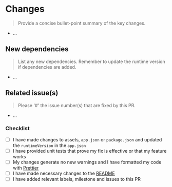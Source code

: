 # Changes

> Provide a concise bullet-point summary of the key changes.

- ...

## New dependencies

> List any new dependencies. Remember to update the runtime version if dependencies are added.

- ...

## Related issue(s)

> Please '#' the issue number(s) that are fixed by this PR.

- ...

### Checklist

- [ ] I have made changes to assets, `app.json` or `package.json` and updated the `runtimeVersion` in the `app.json`
- [ ] I have provided unit tests that prove my fix is effective or that my feature works
- [ ] My changes generate no new warnings and I have formatted my code with [Prettier](https://marketplace.visualstudio.com/items?itemName=esbenp.prettier-vscode)
- [ ] I have made necessary changes to the [README](README.md)
- [ ] I have added relevant labels, milestone and issues to this PR
